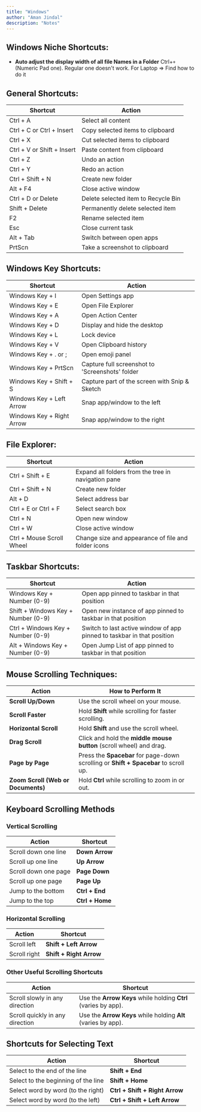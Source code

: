 ```yaml
---
title: "Windows"
author: "Aman Jindal"
description: "Notes"
---
```


## Windows Niche Shortcuts:

- **Auto adjust the display width of all file Names in a Folder** Ctrl+`+` (Numeric Pad one). Regular one doesn't work. For Laptop => Find how to do it

## General Shortcuts:

| **Shortcut**               | **Action**                                      |
|------------------------|---------------------------------------------|
| Ctrl + A               | Select all content                          |
| Ctrl + C or Ctrl + Insert | Copy selected items to clipboard           |
| Ctrl + X               | Cut selected items to clipboard             |
| Ctrl + V or Shift + Insert | Paste content from clipboard               |
| Ctrl + Z               | Undo an action                              |
| Ctrl + Y               | Redo an action                              |
| Ctrl + Shift + N       | Create new folder                           |
| Alt + F4               | Close active window                         |
| Ctrl + D or Delete     | Delete selected item to Recycle Bin         |
| Shift + Delete         | Permanently delete selected item            |
| F2                     | Rename selected item                        |
| Esc                    | Close current task                          |
| Alt + Tab              | Switch between open apps                    |
| PrtScn                 | Take a screenshot to clipboard              |

## Windows Key Shortcuts:

| **Shortcut**               | **Action**                                      |
|------------------------|---------------------------------------------|
| Windows Key + I        | Open Settings app                           |
| Windows Key + E        | Open File Explorer                          |
| Windows Key + A        | Open Action Center                          |
| Windows Key + D        | Display and hide the desktop                |
| Windows Key + L        | Lock device                                 |
| Windows Key + V        | Open Clipboard history                      |
| Windows Key + . or ;   | Open emoji panel                            |
| Windows Key + PrtScn   | Capture full screenshot to 'Screenshots' folder |
| Windows Key + Shift + S | Capture part of the screen with Snip & Sketch |
| Windows Key + Left Arrow | Snap app/window to the left                 |
| Windows Key + Right Arrow | Snap app/window to the right               |

## File Explorer:

| **Shortcut**               | **Action**                                      |
|------------------------|---------------------------------------------|
| Ctrl + Shift + E       | Expand all folders from the tree in navigation pane |
| Ctrl + Shift + N       | Create new folder                           |
| Alt + D                | Select address bar                          |
| Ctrl + E or Ctrl + F   | Select search box                           |
| Ctrl + N               | Open new window                             |
| Ctrl + W               | Close active window                         |
| Ctrl + Mouse Scroll Wheel | Change size and appearance of file and folder icons |

## Taskbar Shortcuts:

| **Shortcut**                                         | **Action**                                      |
|---------------------------------------------------|---------------------------------------------|
| Windows Key + Number (0-9)                        | Open app pinned to taskbar in that position |
| Shift + Windows Key + Number (0-9)                | Open new instance of app pinned to taskbar in that position |
| Ctrl + Windows Key + Number (0-9)                 | Switch to last active window of app pinned to taskbar in that position |
| Alt + Windows Key + Number (0-9)                  | Open Jump List of app pinned to taskbar in that position |

## Mouse Scrolling Techniques:

| **Action**                                    | **How to Perform It**                                 |
|-------------------------------------------|--------------------------------------------------|
| **Scroll Up/Down**                        | Use the scroll wheel on your mouse.              |
| **Scroll Faster**                         | Hold **Shift** while scrolling for faster scrolling. |
| **Horizontal Scroll**                     | Hold **Shift** and use the scroll wheel.         |
| **Drag Scroll**                           | Click and hold the **middle mouse button** (scroll wheel) and drag. |
| **Page by Page**                          | Press the **Spacebar** for page-down scrolling or **Shift + Spacebar** to scroll up. |
| **Zoom Scroll (Web or Documents)**        | Hold **Ctrl** while scrolling to zoom in or out. |

## Keyboard Scrolling Methods

### Vertical Scrolling

| **Action**             | **Shortcut**                                 |
|-------------------------|---------------------------------------------|
| Scroll down one line    | **Down Arrow**                              |
| Scroll up one line      | **Up Arrow**                                |
| Scroll down one page    | **Page Down**                               |
| Scroll up one page      | **Page Up**                                 |
| Jump to the bottom      | **Ctrl + End**                              |
| Jump to the top         | **Ctrl + Home**                             |

### Horizontal Scrolling

| **Action**             | **Shortcut**                                 |
|-------------------------|---------------------------------------------|
| Scroll left             | **Shift + Left Arrow**                      |
| Scroll right            | **Shift + Right Arrow**                     |

### Other Useful Scrolling Shortcuts

| **Action**             | **Shortcut**                                 |
|-------------------------|---------------------------------------------|
| Scroll slowly in any direction | Use the **Arrow Keys** while holding **Ctrl** (varies by app). |
| Scroll quickly in any direction | Use the **Arrow Keys** while holding **Alt** (varies by app). |

## Shortcuts for Selecting Text

| **Action**                           | **Shortcut**                   |
|--------------------------------------|--------------------------------|
| Select to the end of the line        | **Shift + End**                |
| Select to the beginning of the line  | **Shift + Home**               |
| Select word by word (to the right)   | **Ctrl + Shift + Right Arrow** |
| Select word by word (to the left)    | **Ctrl + Shift + Left Arrow**  |

